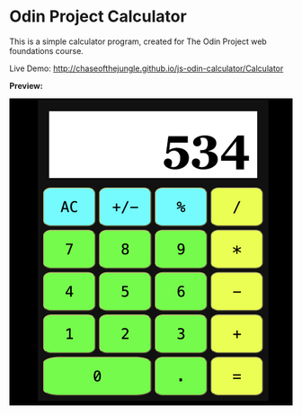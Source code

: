 # Odin Project Calculator

This is a simple calculator program, created for The Odin Project web foundations course.

Live Demo: http://chaseofthejungle.github.io/js-odin-calculator/Calculator
  
**Preview:**  
  
![JS Calculator Screenshot](https://github.com/chaseofthejungle/js-odin-calculator/blob/main/odincalcdemo.png "JS Calculator Screenshot")
